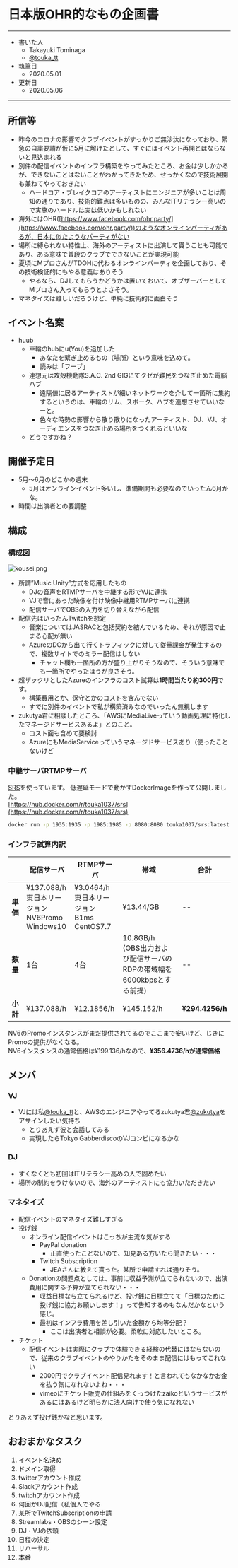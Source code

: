 # 日本版OHR的なもの企画書

---

* 書いた人
  * Takayuki Tominaga
  * [@touka_tt](https://twitter.com/touka_tt)
* 執筆日
  * 2020.05.01
* 更新日
  * 2020.05.06

---

## 所信等
* 昨今のコロナの影響でクラブイベントがすっかりご無沙汰になっており、緊急の自粛要請が仮に5月に解けたとして、すぐにはイベント再開とはならないと見込まれる
* 別件の配信イベントのインフラ構築をやってみたところ、お金は少しかかるが、できないことはないことがわかってきたため、せっかくなので技術展開も兼ねてやっておきたい
  * ハードコア・ブレイクコアのアーティストにエンジニアが多いことは周知の通りであり、技術的難点は多いものの、みんなITリテラシー高いので実施のハードルは実は低いかもしれない
* 海外にはOHR([https://www.facebook.com/ohr.party/](https://www.facebook.com/ohr.party/))のようなオンラインパーティがあるが、日本に似たようなパーティがない
* 場所に縛られない特性上、海外のアーティストに出演して貰うことも可能であり、ある意味で普段のクラブでできないことが実現可能
* 夏頃にMプロさんがTDOHに代わるオンラインパーティを企画しており、その技術検証的にもやる意義はありそう
  * やるなら、DJしてもらうかどうかは置いておいて、オブザーバーとしてMプロさん入ってもらうとよさそう。
* マネタイズは難しいだろうけど、単純に技術的に面白そう

## イベント名案
* huub
  * 車輪のhubにu(You)を追加した
    * あなたを繋ぎ止めるもの（場所）という意味を込めて。
    * 読みは「フーブ」
  * 連想元は攻殻機動隊S.A.C. 2nd GIGにてクゼが難民をつなぎ止めた電脳ハブ
    * 遠隔値に居るアーティストが細いネットワークを介して一箇所に集約するというのは、車輪のリム、スポーク、ハブを連想させていいなーと。
    * 色々な時勢の影響から散り散りになったアーティスト、DJ、VJ、オーディエンスをつなぎ止める場所をつくれるといいな
  * どうですかね？

## 開催予定日
* 5月〜6月のどこかの週末
  * 5月はオンラインイベント多いし、準備期間も必要なのでいったん6月かな。
* 時間は出演者との要調整

## 構成
### 構成図
![kousei.png](https://touka1037.github.io/jpohr/kousei.png)
* 所謂”Music Unity”方式を応用したもの
  * DJの音声をRTMPサーバを中継する形でVJに連携
  * VJで音にあった映像を付け映像中継用RTMPサーバに連携
  * 配信サーバでOBSの入力を切り替えながら配信
* 配信先はいったんTwitchを想定
  * 音楽についてはJASRACと包括契約を結んでいるため、それが原因で止まる心配が無い
  * AzureのDCから出て行くトラフィックに対して従量課金が発生するので、複数サイトでのミラー配信はしない
    * チャット欄も一箇所の方が盛り上がりそうなので、そういう意味でも一箇所でやったほうが良さそう。
* 超ザックリとしたAzureのインフラのコスト試算は**1時間当たり約300円**です。
  * 構築費用とか、保守とかのコストを含んでない
  * すでに別件のイベントで私が構築済みなのでいったん無視します
* zukutya君に相談したところ、「AWSにMediaLiveっていう動画処理に特化したマネージドサービスあるよ」とのこと。
  * コスト面も含めて要検討
  * AzureにもMediaServiceっていうマネージドサービスあり（使ったことないけど

### 中継サーバRTMPサーバ
[SRS](https://github.com/ossrs/srs)を使っています。
低遅延モードで動かすDockerImageを作って公開しました。    
[https://hub.docker.com/r/touka1037/srs](https://hub.docker.com/r/touka1037/srs)  

```bash
docker run -p 1935:1935 -p 1985:1985 -p 8080:8080 touka1037/srs:latest
```

### インフラ試算内訳
|  | 配信サーバ |  RTMPサーバ  | 帯域 | 合計 |
| --- | --- | --- | --- | --- |
| **単価** | ¥137.088/h<br>東日本リージョン<br>NV6Promo<br>Windows10 | ¥3.0464/h<br>東日本リージョン<br>B1ms<br>CentOS7.7 | ¥13.44/GB | -- |
| **数量** | 1台 | 4台 | 10.8GB/h<br>(OBS出力および配信サーバのRDPの帯域幅を6000kbpsとする前提) | -- |
| **小計** | ¥137.088/h | ¥12.1856/h | ¥145.152/h | **¥294.4256/h** |

NV6のPromoインスタンスがまだ提供されてるのでここまで安いけど、じきにPromoの提供がなくなる。  
NV6インスタンスの通常価格は¥199.136/hなので、**¥356.4736/hが通常価格**


## メンバ
### VJ
* VJには私[@touka_tt](https://twitter.com/touka_tt)と、AWSのエンジニアやってるzukutya君[@zukutya](https://twitter.com/zukutya)をアサインしたい気持ち
  * とりあえず彼と会話してみる
  * 実現したらTokyo GabberdiscoのVJコンビになるかな

### DJ
* すくなくとも初回はITリテラシー高めの人で固めたい
* 場所の制約をうけないので、海外のアーティストにも協力いただきたい

### マネタイズ
* 配信イベントのマネタイズ難しすぎる
* 投げ銭
  * オンライン配信イベントはこっちが主流な気がする
    * PayPal donation
      * 正直使ったことないので、知見ある方いたら聞きたい・・・
    * Twitch Subscription
      * JEAさんに教えて貰った。某所で申請すれば通りそう。
  * Donationの問題点としては、事前に収益予測が立てられないので、出演費用に関する予算が立てられない・・・
    * 収益目標なら立てられるけど、投げ銭に目標立てて「目標のために投げ銭に協力お願いします！」って告知するのもなんだかなという感じ。
    * 最初はインフラ費用を差し引いた金額から均等分配？
      * ここは出演者と相談が必要。柔軟に対応したいところ。
* チケット
  * 配信イベントは実際にクラブで体験できる経験の代替にはならないので、従来のクラブイベントのやりかたをそのまま配信にはもってこれない
    * 2000円でクラブイベント配信見れます！と言われてもなかなかお金を払う気になれないよね・・・
    * vimeoにチケット販売の仕組みをくっつけたzaikoというサービスがあるにはあるけど明らかに法人向けで使う気になれない

とりあえず投げ銭かなと思います。

## おおまかなタスク
1. イベント名決め
1. ドメイン取得
1. twitterアカウント作成
1. Slackアカウント作成
1. twitchアカウント作成
1. 何回かDJ配信（私個人でやる
1. 某所でTwitchSubscriptionの申請
1. Streamlabs・OBSのシーン設定
1. DJ・VJの依頼
1. 日程の決定
1. リハーサル
1. 本番
